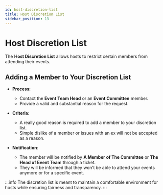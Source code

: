 ```yaml
---
id: host-discretion-list
title: Host Discretion List
sidebar_position: 13
---
```


# Host Discretion List

The **Host Discretion List** allows hosts to restrict certain members from attending their events.

## Adding a Member to Your Discretion List

- **Process**:

  - Contact the **Event Team Head** or an **Event Committee** member.
  - Provide a valid and substantial reason for the request.

- **Criteria**:

  - A really good reason is required to add a member to your discretion list.
  - Simple dislike of a member or issues with an ex will not be accepted as a reason.

- **Notification**:

  - The member will be notified by **A Member of The Committee** or **The Head of Event Team** through a ticket.
  - They will be informed that they won't be able to attend your events anymore or for a specific event.

:::info
The discretion list is meant to maintain a comfortable environment for hosts while ensuring fairness and transparency.
:::
